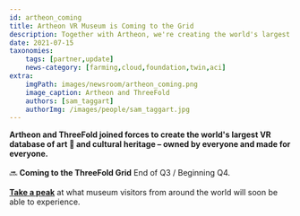 ```yaml
---
id: artheon_coming
title: Artheon VR Museum is Coming to the Grid
description: Together with Artheon, we're creating the world's largest VR database of art and cultural heritage
date: 2021-07-15
taxonomies:
    tags: [partner,update]
    news-category: [farming,cloud,foundation,twin,aci]
extra:
    imgPath: images/newsroom/artheon_coming.png
    image_caption: Artheon and ThreeFold
    authors: [sam_taggart]
    authorImg: /images/people/sam_taggart.jpg
---
```


**Artheon and ThreeFold joined forces to create the world's largest VR database of art 🎨 and cultural heritage – owned by everyone and made for everyone.**
<br/>
<br/>
🔜 **Coming to the ThreeFold Grid** End of Q3 / Beginning Q4.
<br/>
<br/>
**[Take a peak](https://youtu.be/Ofk22N2Ew1k)** at what museum visitors from around the world will soon be able to experience.

